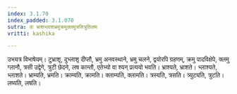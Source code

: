 ```yaml
---
index: 3.1.70
index_padded: 3.1.070
sutra: वा भ्राशभ्लाशभ्रमुक्रमुक्लमुत्रसित्रुतिलषः
vritti: kashika

---
```

उभयत्र विभाषेयम्। टुभ्राशृ, दुभ्लाशृ दीप्तौ, भ्रमु अनवस्थाने, भ्रमु चलने, द्वयोरपि ग्रहणम्, क्रमु पादविक्षेपे, क्लमु ग्लानौ, त्रसी उद्वेगे, त्रुटी छेदने, लष कान्तौ, एतेभ्यो वा श्यन् प्रत्ययो भवति। भ्राश्यते, भ्राशते। भ्लाश्यते, भ्लाशते। भ्राम्यति, भ्रमति। क्राम्यति, क्रामति। क्लाम्यति, क्लामति। त्रस्यति, त्रसति। त्र्युट्यति, त्रुटति। लष्यति, लषति।